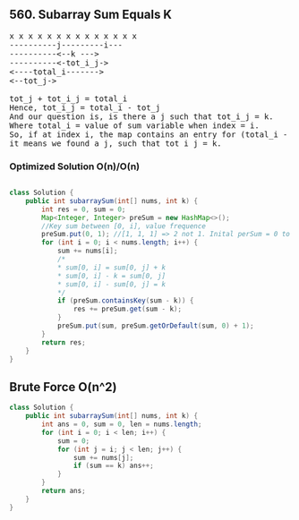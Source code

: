 ## 560. Subarray Sum Equals K



<pre>
x x x x x x x x x x x x x x
----------j---------i---
----------<--k --->
----------<-tot_i_j->
<----total_i------->
<--tot_j->

tot_j + tot_i_j = total_i
Hence, tot_i_j = total_i - tot_j
And our question is, is there a j such that tot_i_j = k.
Where total_i = value of sum variable when index = i.
So, if at index i, the map contains an entry for (total_i - k) then, 
it means we found a j, such that tot_i_j = k.
</pre>

### Optimized Solution O(n)/O(n)

```java

class Solution {
    public int subarraySum(int[] nums, int k) {
        int res = 0, sum = 0;
        Map<Integer, Integer> preSum = new HashMap<>();
        //Key sum between [0, i], value frequence
        preSum.put(0, 1); //[1, 1, 1] => 2 not 1. Inital perSum = 0 to 1 time
        for (int i = 0; i < nums.length; i++) {
            sum += nums[i];
            /*
            * sum[0, i] = sum[0, j] + k
            * sum[0, i] - k = sum[0, j]
            * sum[0, i] - sum[0, j] = k            
            */
            if (preSum.containsKey(sum - k)) {
                res += preSum.get(sum - k);
            }
            preSum.put(sum, preSum.getOrDefault(sum, 0) + 1);
        }
        return res;
    }
}

```

## Brute Force O(n^2)
```java
class Solution {
    public int subarraySum(int[] nums, int k) {
        int ans = 0, sum = 0, len = nums.length;
        for (int i = 0; i < len; i++) {
            sum = 0;
            for (int j = i; j < len; j++) {
                sum += nums[j];
                if (sum == k) ans++;
            }
        }
        return ans;
    }
}
```
